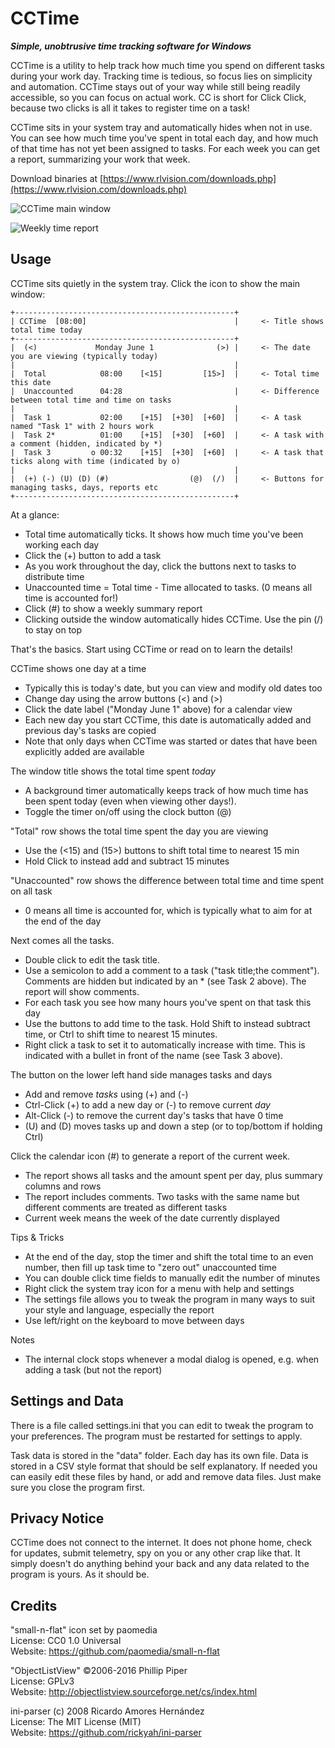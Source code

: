 # CCTime

***Simple, unobtrusive time tracking software for Windows***

CCTime is a utility to help track how much time you spend on different tasks during your work day. Tracking 
time is tedious, so focus lies on simplicity and automation. CCTime stays out of your way while still being 
readily accessible, so you can focus on actual work. CC is short for Click Click, because two clicks is all 
it takes to register time on a task!

CCTime sits in your system tray and automatically hides when not in use. You can see how much time you've 
spent in total each day, and how much of that time has not yet been assigned to tasks. For each week you can 
get a report, summarizing your work that week.

Download binaries at [https://www.rlvision.com/downloads.php](https://www.rlvision.com/downloads.php)

![CCTime main window](https://www.rlvision.com/cctime/cctime.png)

![Weekly time report](https://www.rlvision.com/cctime/cctime-report.png)

## Usage

CCTime sits quietly in the system tray. Click the icon to show the main window:

```
+-------------------------------------------------+
| CCTime  [08:00]                                 |		<- Title shows total time today
+-------------------------------------------------+
|  (<)             Monday June 1              (>) |		<- The date you are viewing (typically today)
|                                                 |
|  Total            08:00    [<15]         [15>]  |		<- Total time this date
|  Unaccounted      04:28                         |		<- Difference between total time and time on tasks
|                                                 |
|  Task 1           02:00    [+15]  [+30]  [+60]  |		<- A task named "Task 1" with 2 hours work
|  Task 2*          01:00    [+15]  [+30]  [+60]  |		<- A task with a comment (hidden, indicated by *)
|  Task 3         o 00:32    [+15]  [+30]  [+60]  |		<- A task that ticks along with time (indicated by o)
|                                                 |
|  (+) (-) (U) (D) (#)                  (@)  (/)  |		<- Buttons for managing tasks, days, reports etc
+-------------------------------------------------+
```

At a glance:
  - Total time automatically ticks. It shows how much time you've been working each day
  - Click the (+) button to add a task
  - As you work throughout the day, click the buttons next to tasks to distribute time
  - Unaccounted time = Total time - Time allocated to tasks. (0 means all time is accounted for!)
  - Click (#) to show a weekly summary report
  - Clicking outside the window automatically hides CCTime. Use the pin (/) to stay on top

That's the basics. Start using CCTime or read on to learn the details!

CCTime shows one day at a time
  - Typically this is today's date, but you can view and modify old dates too
  - Change day using the arrow buttons (<) and (>)
  - Click the date label ("Monday June 1" above) for a calendar view
  - Each new day you start CCTime, this date is automatically added and previous day's tasks are copied
  - Note that only days when CCTime was started or dates that have been explicitly added are available

The window title shows the total time spent *today*
  - A background timer automatically keeps track of how much time has been spent today (even when viewing other 
    days!).
  - Toggle the timer on/off using the clock button (@)

"Total" row shows the total time spent the day you are viewing
  - Use the (<15) and (15>) buttons to shift total time to nearest 15 min
  - Hold Click to instead add and subtract 15 minutes

"Unaccounted" row shows the difference between total time and time spent on all task
  - 0 means all time is accounted for, which is typically what to aim for at the end of the day

Next comes all the tasks.
  - Double click to edit the task title.
  - Use a semicolon to add a comment to a task ("task title;the comment"). Comments are hidden but indicated 
    by an * (see Task 2 above). The report will show comments.
  - For each task you see how many hours you've spent on that task this day
  - Use the buttons to add time to the task. Hold Shift to instead subtract time, or Ctrl to shift 
    time to nearest 15 minutes.
  - Right click a task to set it to automatically increase with time. This is indicated with a bullet in 
    front of the name (see Task 3 above).

The button on the lower left hand side manages tasks and days
 - Add and remove *tasks* using (+) and (-)
 - Ctrl-Click (+) to add a new day or (-) to remove current *day*
 - Alt-Click (-) to remove the current day's tasks that have 0 time
 - (U) and (D) moves tasks up and down a step (or to top/bottom if holding Ctrl)

Click the calendar icon (#) to generate a report of the current week.
  - The report shows all tasks and the amount spent per day, plus summary columns and rows
  - The report includes comments. Two tasks with the same name but different comments are treated as 
    different tasks
  - Current week means the week of the date currently displayed

Tips & Tricks
  - At the end of the day, stop the timer and shift the total time to an even number, then fill up task time 
    to "zero out" unaccounted time
  - You can double click time fields to manually edit the number of minutes
  - Right click the system tray icon for a menu with help and settings
  - The settings file allows you to tweak the program in many ways to suit your style and language, 
    especially the report
  - Use left/right on the keyboard to move between days

Notes
  - The internal clock stops whenever a modal dialog is opened, e.g. when adding a task (but not the report)


## Settings and Data

There is a file called settings.ini that you can edit to tweak the program to your preferences. The program 
must be restarted for settings to apply.

Task data is stored in the "data" folder. Each day has its own file. Data is stored in a CSV style format that 
should be self explanatory. If needed you can easily edit these files by hand, or add and remove data 
files. Just make sure you close the program first.


## Privacy Notice 

CCTime does not connect to the internet. It does not phone home, check for updates, submit telemetry, spy on 
you or any other crap like that. It simply doesn't do anything behind your back and any data related to the 
program is yours. As it should be.


## Credits

"small-n-flat" icon set by paomedia<br>
License: CC0 1.0 Universal<br>
Website: https://github.com/paomedia/small-n-flat<br>

"ObjectListView" ©2006-2016 Phillip Piper<br>
License: GPLv3<br>
Website: http://objectlistview.sourceforge.net/cs/index.html<br>

ini-parser (c) 2008 Ricardo Amores Hernández<br>
License: The MIT License (MIT)<br>
Website: https://github.com/rickyah/ini-parser<br>

